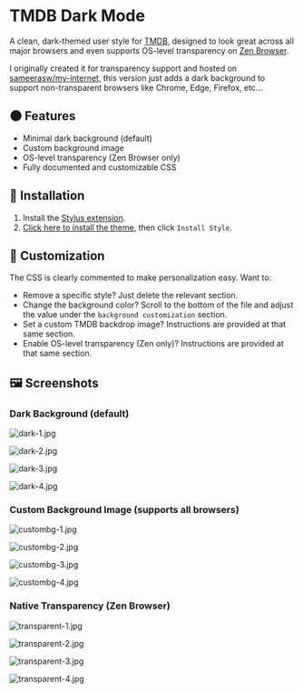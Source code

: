 # TMDB Dark Mode

A clean, dark-themed user style for [TMDB](https://www.themoviedb.org), designed to look great across all major browsers and even supports OS-level transparency on [Zen Browser](https://zen-browser.app/).

I originally created it for transparency support and hosted on [sameerasw/my-internet](https://github.com/sameerasw/my-internet), this version just adds a dark background to support non-transparent browsers like Chrome, Edge, Firefox, etc...

## 🌑 Features

-   Minimal dark background (default)
-   Custom background image
-   OS-level transparency (Zen Browser only)
-   Fully documented and customizable CSS

## 🚀 Installation

1. Install the [Stylus extension](https://chromewebstore.google.com/detail/stylus/clngdbkpkpeebahjckkjfobafhncgmne).
2. [Click here to install the theme](https://raw.githubusercontent.com/Tetrax-10/tmdb-dark-mode/main/dark.user.css), then click `Install Style`.

## 🎨 Customization

The CSS is clearly commented to make personalization easy. Want to:

-   Remove a specific style? Just delete the relevant section.
-   Change the background color? Scroll to the bottom of the file and adjust the value under the `background customization` section.
-   Set a custom TMDB backdrop image? Instructions are provided at that same section.
-   Enable OS-level transparency (Zen only)? Instructions are provided at that same section.

## 🖼️ Screenshots

### Dark Background (default)

![dark-1.jpg](https://raw.githubusercontent.com/Tetrax-10/tmdb-dark-mode/main/screenshot/dark-1.jpg)

![dark-2.jpg](https://raw.githubusercontent.com/Tetrax-10/tmdb-dark-mode/main/screenshot/dark-2.jpg)

![dark-3.jpg](https://raw.githubusercontent.com/Tetrax-10/tmdb-dark-mode/main/screenshot/dark-3.jpg)

![dark-4.jpg](https://raw.githubusercontent.com/Tetrax-10/tmdb-dark-mode/main/screenshot/dark-4.jpg)

### Custom Background Image (supports all browsers)

![custombg-1.jpg](https://raw.githubusercontent.com/Tetrax-10/tmdb-dark-mode/main/screenshot/custombg-1.jpg)

![custombg-2.jpg](https://raw.githubusercontent.com/Tetrax-10/tmdb-dark-mode/main/screenshot/custombg-2.jpg)

![custombg-3.jpg](https://raw.githubusercontent.com/Tetrax-10/tmdb-dark-mode/main/screenshot/custombg-3.jpg)

![custombg-4.jpg](https://raw.githubusercontent.com/Tetrax-10/tmdb-dark-mode/main/screenshot/custombg-4.jpg)

### Native Transparency (Zen Browser)

![transparent-1.jpg](https://raw.githubusercontent.com/Tetrax-10/tmdb-dark-mode/main/screenshot/transparent-1.jpg)

![transparent-2.jpg](https://raw.githubusercontent.com/Tetrax-10/tmdb-dark-mode/main/screenshot/transparent-2.jpg)

![transparent-3.jpg](https://raw.githubusercontent.com/Tetrax-10/tmdb-dark-mode/main/screenshot/transparent-3.jpg)

![transparent-4.jpg](https://raw.githubusercontent.com/Tetrax-10/tmdb-dark-mode/main/screenshot/transparent-4.jpg)
